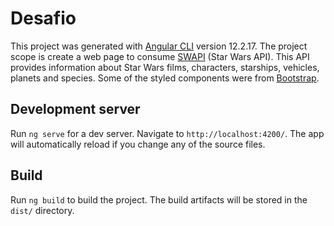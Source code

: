 # Desafio

This project was generated with [Angular CLI](https://github.com/angular/angular-cli) version 12.2.17.
The project scope is create a web page to consume [SWAPI](https://swapi.dev/documentation#intro) 
(Star Wars API). This API provides information about Star Wars films, characters, starships, 
vehicles, planets and species. Some of the styled components were from [Bootstrap](https://getbootstrap.com/).
## Development server

Run `ng serve` for a dev server. Navigate to `http://localhost:4200/`. The app will automatically reload if you change any of the source files.

## Build

Run `ng build` to build the project. The build artifacts will be stored in the `dist/` directory.
